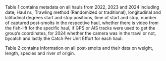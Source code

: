 Table 1 contains metadata on all hauls from 2022, 2023 and 2024 including date, Haul nr., Trawling method (Randomized or traditional), longitudinal and latitudinal degrees start and stop positions, time of start and stop, number of captured post-smolts in the respective haul, whether there is video from the fish-lift for the specific haul, if GPS or AIS tracks were used to get the group’s coordinates, for 2024 whether the camera was in the trawl or not, bycatch and lastly the Catch Per Unit Effort for each haul.

Table 2 contains information on all post-smolts and their data on weight, length, species and river of origin.
